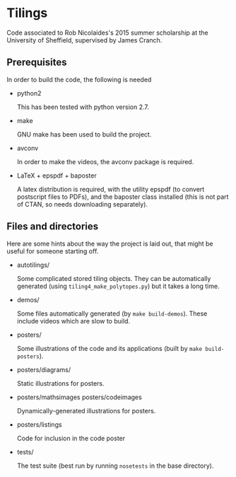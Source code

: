 Tilings
=======

Code associated to Rob Nicolaides's 2015 summer scholarship at the
University of Sheffield, supervised by James Cranch.


Prerequisites
-------------

In order to build the code, the following is needed

 * python2

   This has been tested with python version 2.7.

 * make

   GNU make has been used to build the project.

 * avconv

   In order to make the videos, the avconv package is required.

 * LaTeX + epspdf + baposter

   A latex distribution is required, with the utility epspdf (to
   convert postscript files to PDFs), and the baposter class installed
   (this is not part of CTAN, so needs downloading separately).


Files and directories
---------------------

Here are some hints about the way the project is laid out, that might
be useful for someone starting off.

 * autotilings/

   Some complicated stored tiling objects. They can be automatically
   generated (using `tiling4_make_polytopes.py`) but it takes a long
   time.

 * demos/

   Some files automatically generated (by `make build-demos`). These
   include videos which are slow to build.

 * posters/

   Some illustrations of the code and its applications (built by `make
   build-posters`).

 * posters/diagrams/

   Static illustrations for posters.

 * posters/mathsimages
   posters/codeimages

   Dynamically-generated illustrations for posters.

 * posters/listings

   Code for inclusion in the code poster

 * tests/

   The test suite (best run by running `nosetests` in the base
   directory).